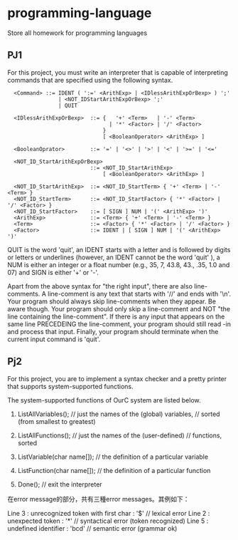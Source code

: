 # programming-language
Store all homework for programming languages

## PJ1 

For this project, you must write an interpreter that is capable of interpreting commands that are specified using the following syntax.
```
  <Command> ::= IDENT ( ':=' <ArithExp> | <IDlessArithExpOrBexp> ) ';' 
                | <NOT_IDStartArithExpOrBexp> ';' 
                | QUIT

  <IDlessArithExpOrBexp>  ::= {   '+' <Term>   | '-' <Term> 
                                | '*' <Factor> | '/' <Factor> 
                              }
                              [ <BooleanOperator> <ArithExp> ]

  <BooleanOprator>        ::= '=' | '<>' | '>' | '<' | '>=' | '<='

  <NOT_ID_StartArithExpOrBexp> 
                          ::= <NOT_ID_StartArithExp> 
                              [ <BooleanOperator> <ArithExp> ]

  <NOT_ID_StartArithExp>  ::= <NOT_ID_StartTerm> { '+' <Term> | '-' <Term> }
  <NOT_ID_StartTerm>      ::= <NOT_ID_StartFactor> { '*' <Factor> | '/' <Factor> }
  <NOT_ID_StartFactor>    ::= [ SIGN ] NUM | '(' <ArithExp> ')'
  <ArithExp>              ::= <Term> { '+' <Term> | '-' <Term> }
  <Term>                  ::= <Factor> { '*' <Factor> | '/' <Factor> }
  <Factor>                ::= IDENT | [ SIGN ] NUM | '(' <ArithExp> ')'
```


QUIT is the word 'quit', an IDENT starts with a letter and is followed by digits or letters or underlines (however, an IDENT cannot be the word 'quit' ), 
a NUM is either an integer or a float number (e.g., 35, 7, 43.8, 43., .35, 1.0 and 07) and SIGN is either '+' or '-'.

Apart from the above syntax for "the right input", there are also line-comments. A line-comment is any text that starts with '//' and ends with '\n'. 
Your program should always skip line-comments when they appear. Be aware though. Your program should only skip a line-comment and NOT "the line containing 
the line-comment". If there is any input that appears on the same line PRECEDEING the line-comment, your program should still read -in and process that input.
Finally, your program should terminate when the current input command is 'quit'.



## Pj2
For this project, you are to implement a syntax checker and a pretty printer that supports system-supported functions.

The system-supported functions of OurC system are listed below.

1.  ListAllVariables();          // just the names of the (global) variables, 
                                 // sorted (from smallest to greatest)
2.  ListAllFunctions();          // just the names of the (user-defined) 
                                 // functions, sorted
3.  ListVariable(char name[]);   // the definition of a particular variable

4.  ListFunction(char name[]);   // the definition of a particular function

5.  Done();                      // exit the interpreter
  
  
在error message的部分，共有三種error messages。其例如下：

  Line 3 : unrecognized token with first char : '$'                        // lexical error
  Line 2 : unexpected token : '*'                                         // syntactical error (token recognized)
  Line 5 : undefined identifier : 'bcd'                                  // semantic error (grammar ok)


